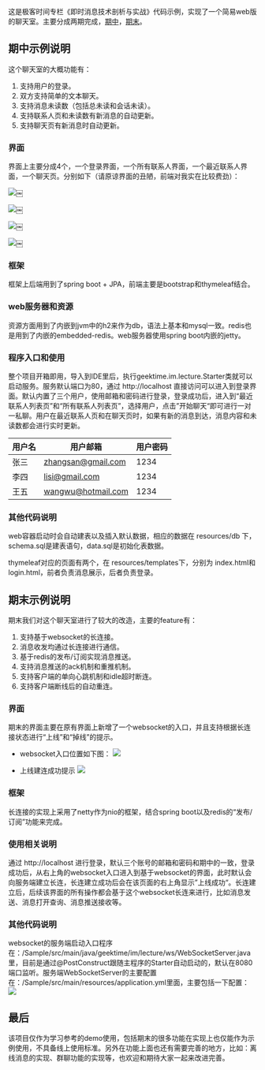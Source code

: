这是极客时间专栏《即时消息技术剖析与实战》代码示例，实现了一个简易web版的聊天室。主要分成两期完成，[期中](#middle)，[期末](#final)。
## <span id="middle">期中示例说明</span>
这个聊天室的大概功能有：
1. 支持用户的登录。
2. 双方支持简单的文本聊天。
3. 支持消息未读数（包括总未读和会话未读）。
4. 支持联系人页和未读数有新消息的自动更新。
5. 支持聊天页有新消息时自动更新。

### 界面
界面上主要分成4个，一个登录界面，一个所有联系人界面，一个最近联系人界面，一个聊天页。分别如下（请原谅界面的丑陋，前端对我实在比较费劲）：

![](https://github.com/coldwalker/resources/blob/master/geektime/login.jpg)￼

![](https://github.com/coldwalker/resources/blob/master/geektime/all_contacts.jpg)￼

![](https://github.com/coldwalker/resources/blob/master/geektime/latest_contacts.jpg)￼

![](https://github.com/coldwalker/resources/blob/master/geektime/chat.jpg)￼

### 框架
框架上后端用到了spring boot + JPA，前端主要是bootstrap和thymeleaf结合。

### web服务器和资源
资源方面用到了内嵌到jvm中的h2来作为db，语法上基本和mysql一致。redis也是用到了内嵌的embedded-redis。web服务器使用spring boot内嵌的jetty。

### 程序入口和使用
整个项目开箱即用，导入到IDE里后，执行geektime.im.lecture.Starter类就可以启动服务。服务默认端口为80，通过 http://localhost 直接访问可以进入到登录界面。默认内置了三个用户，使用邮箱和密码进行登录，登录成功后，进入到“最近联系人列表页”和“所有联系人列表页”，选择用户，点击”开始聊天“即可进行一对一私聊。用户在最近联系人页和在聊天页时，如果有新的消息到达，消息内容和未读数都会进行实时更新。

用户名  | 用户邮箱 | 用户密码
--------- | -------- | -------
张三 | zhangsan@gmail.com | 1234
李四 | lisi@gmail.com | 1234
王五 | wangwu@hotmail.com | 1234

### 其他代码说明
web容器启动时会自动建表以及插入默认数据，相应的数据在 resources/db 下，schema.sql是建表语句，data.sql是初始化表数据。

thymeleaf对应的页面有两个，在 resources/templates下，分别为 index.html和login.html，前者负责消息展示，后者负责登录。

## <span id="final">期末示例说明</span>
期末我们对这个聊天室进行了较大的改造，主要的feature有：
1. 支持基于websocket的长连接。
2. 消息收发均通过长连接进行通信。
3. 基于redis的发布/订阅实现消息推送。
4. 支持消息推送的ack机制和重推机制。
5. 支持客户端的单向心跳机制和idle超时断连。
6. 支持客户端断线后的自动重连。

### 界面
期末的界面主要在原有界面上新增了一个websocket的入口，并且支持根据长连接状态进行“上线”和“掉线”的提示。

* websocket入口位置如下图：
![](https://github.com/coldwalker/resources/blob/master/geektime/websocket_entrance.png)

* 上线建连成功提示
![](https://github.com/coldwalker/resources/blob/master/geektime/websocket_login_success.png)

### 框架
长连接的实现上采用了netty作为nio的框架，结合spring boot以及redis的“发布/订阅”功能来完成。

### 使用相关说明
通过 http://localhost 进行登录，默认三个账号的邮箱和密码和期中的一致，登录成功后，从右上角的websocket入口进入到基于websocket的界面，此时默认会向服务端建立长连，长连建立成功后会在该页面的右上角显示”上线成功“。长连建立后，后续该界面的所有操作都会基于这个websocket长连来进行，比如消息发送、消息打开查询、消息推送接收等。

### 其他代码说明
websocket的服务端启动入口程序在：/Sample/src/main/java/geektime/im/lecture/ws/WebSocketServer.java里，目前是通过@PostConstruct跟随主程序的Starter自动启动的，默认在8080端口监听。服务端WebSocketServer的主要配置在：/Sample/src/main/resources/application.yml里面，主要包括一下配置：
![](https://github.com/coldwalker/resources/blob/master/geektime/websocket_confs.png)

## 最后
该项目仅作为学习参考的demo使用，包括期末的很多功能在实现上也仅能作为示例使用，不具备线上使用标准。另外在功能上面也还有需要完善的地方，比如：离线消息的实现、群聊功能的实现等，也欢迎和期待大家一起来改进完善。